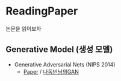 # ReadingPaper

논문을 읽어보자

## Generative Model (생성 모델)

  * Generative Adversarial Nets (NIPS 2014)
     * [Paper](https://github.com/Jung0Jin/ReadingPaper/blob/main/GAN.md) / [나동빈님의GAN](https://github.com/Jung0Jin/ReadingPaper/blob/main/%EB%82%98%EB%8F%99%EB%B9%88%EB%8B%98%EC%9D%98GAN.md)
